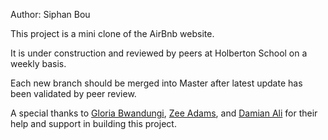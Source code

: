 Author: Siphan Bou

This project is a mini clone of the AirBnb website.

It is under construction and reviewed by peers at Holberton School on a weekly basis.

Each new branch should be merged into Master after latest update has been validated by peer review.

A special thanks to [Gloria Bwandungi](https://github.com/nappybrainiac), [Zee Adams](https://github.com/WaBlueKey), and [Damian Ali](https://github.com/DamianAli) for their help and support in building this project.

